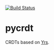 [![Build Status](https://github.com/davidbrochart/pycrdt/workflows/Tests/badge.svg)](https://github.com/davidbrochart/pycrdt/actions)

# pycrdt

CRDTs based on [Yrs](https://github.com/y-crdt/y-crdt).
